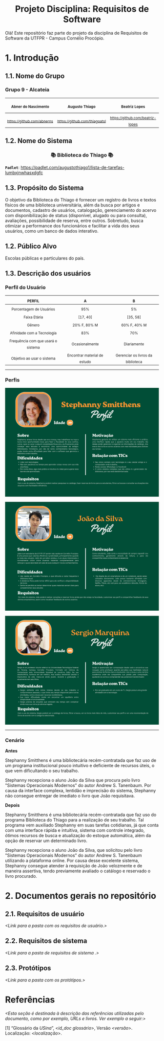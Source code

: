 
<h1 align="center"> Projeto Disciplina: Requisitos de Software </h1>

Olá! Este repositório faz parte do projeto da disciplina de Requisitos de Software da UTFPR - Campus Cornélio Procópio. 

# 1. Introdução

## 1.1.  Nome do Grupo

### Grupo 9 - Alcateia

|<sub>Abner do Nascimento</sub>|<sub>Augusto Thiago</sub>|<sub>Beatriz Lopes</sub>|<sub>Carlos Hereman</sub>|<sub>Letícia Marchioni</sub>|<sub>Luccas Hessel<sub>|<sub>Ana Cecília Santana de Oliveira</sub>
| :---: | :---: | :---: | :---: | :---: | :---: | :---: |
|<sub>https://github.com/abnerns</sub>|<sub>https://github.com/thiagoatsl</sub>|<sub>https://github.com/beatriz-lopes</sub>|<sub>https://github.com/CarlosHereman</sub>|<sub>https://github.com/lemarchioni</sub>|<sub>https://github.com/LuccasHessel</sub>|<sub>https://github.com/anaceciliaso</sub>|



## 1.2.  Nome do Sistema

<h3 align="center"> 📚 Biblioteca do Thiago 📚 </h3>

 **`Padlet`**: https://padlet.com/augustothiago1/lista-de-tarefas-lumbxjnwhasxdgfc

## 1.3.  Propósito do Sistema

O objetivo da Biblioteca do Thiago é fornecer um registro de livros e textos físicos de uma biblioteca universitária, além da busca por artigos e documentos, cadastro de usuários, catalogação, gerenciamento do acervo com disponibilização de status (disponível, alugado ou para consulta), avaliações, possibilidade de reserva, entre outros. Sobretudo, busca otimizar a performance dos funcionários e facilitar a vida dos seus usuários, como um banco de dados interativo.

## 1.2.  Público Alvo

Escolas públicas e particulares do país. 

## 1.3. Descrição dos usuários

### Perfil do Usuário
  
|<sub>PERFIL</sub>|<sub>A</sub>|<sub>B</sub>|
| :---: | :---: | :---: |
|<sub>Porcentagem de Usuários</sub>|<sub>95%</sub>|<sub>5%</sub>|
|<sub>Faixa Etária</sub>|<sub>[17, 40]</sub>|<sub>[35, 58]</sub>|
|<sub>Gênero</sub>|<sub>20% F, 80% M</sub>|<sub>60% F, 40% M</sub>|
|<sub>Afinidade com a Tecnologia</sub>|<sub>83%</sub>|<sub>70%</sub>|
|<sub>Frequência com que usará o sistema</sub>|<sub>Ocasionalmente</sub>|<sub>Diariamente</sub>|
|<sub>Objetivo ao usar o sistema</sub>|<sub>Encontrar material de estudo</sub>|<sub>Gerenciar os livros da biblioteca</sub>|

***

### Perfis

![Stephanny Smitthens](imagem1.png)

![João da Silva](imagem2.png)

![Sergio Marquina](imagem3.png)

***
  
### Cenário
**Antes**
<p>Stephanny Smitthens é uma bibliotecária recém-contratada que faz uso de um programa institucional pouco intuitivo e
deficiente de recursos úteis, o que vem dificultando o seu trabalho.

Stephanny recepciona o aluno João da Silva que procura pelo livro "Sistemas Operacionais Modernos" do autor Andrew S.
Tanenbaum. Por causa da interface complexa, lentidão e imprecisão do sistema, Stephanny não consegue entregar de imediato o
livro que João requisitava.</p>

**Depois**
<p>Stephanny Smitthens é uma bibliotecária recém-contratada que faz uso do programa Biblioteca do Thiago para a realização de seu trabalho. Tal programa vem auxiliado Stephanny em suas tarefas cotidianas, já que conta com uma interface rápida e intuitiva, sistema com controle integrado, ótimos recursos de busca e atualização do estoque automática, além da opção de reservar um determinado livro.

Stephanny recepciona o aluno João da Silva, que solicitou pelo livro "Sistemas Operacionais Modernos" do autor Andrew S. Tanenbaum utilizando a plataforma online. Por causa desse excelente sistema, Stephanny consegue atender à requisição de João velozmente e de maneira assertiva, tendo previamente avaliado o catálogo e reservado o livro procurado.</p>


# 2. Documentos gerais no repositório

## 2.1. Requisitos de usuário

*<Link para a pasta com os requisitos de usuário.>*

## 2.2. Requisitos de sistema

*<Link para a pasta de requisitos de sistema .>*

## 2.3. Protótipos

*<Link para a pasta com os protótipos.>*

# Referências

*<Esta seção é destinada à descrição das referências utilizadas pelo documento, como por exemplo, URLs e livros. Ver exemplo a seguir:>*

[1] “Glossário da _USina_”, <_id_doc glossário_>, Versão <_versão_>. Localização: <_localização_>.
